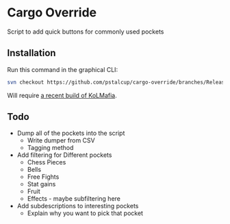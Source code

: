 # Cargo Override
Script to add quick buttons for commonly used pockets

## Installation

Run this command in the graphical CLI:

```bash
svn checkout https://github.com/pstalcup/cargo-override/branches/Release/
```

Will require [a recent build of KoLMafia](http://builds.kolmafia.us/job/Kolmafia/lastSuccessfulBuild/).

## Todo

* Dump all of the pockets into the script
  * Write dumper from CSV
  * Tagging method
* Add filtering for Different pockets
  * Chess Pieces
  * Bells
  * Free Fights
  * Stat gains
  * Fruit
  * Effects - maybe subfiltering here
* Add subdescriptions to interesting pockets
  * Explain why you want to pick that pocket
  